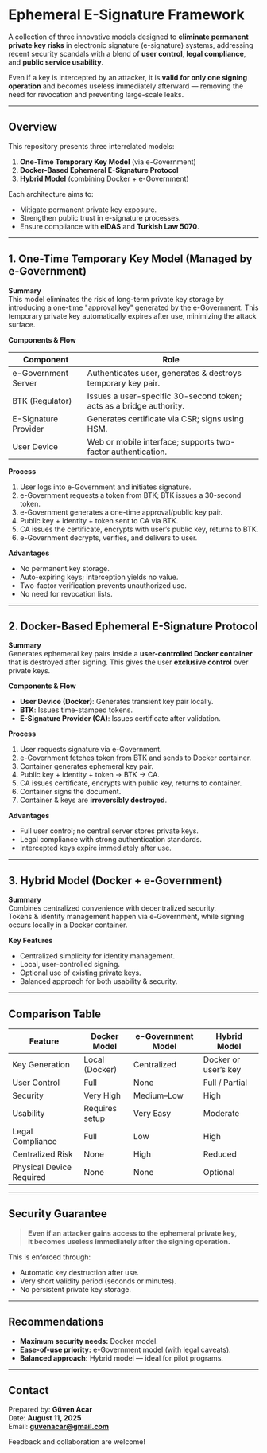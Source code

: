 # Ephemeral E-Signature Framework

A collection of three innovative models designed to **eliminate permanent private key risks** in electronic signature (e-signature) systems, addressing recent security scandals with a blend of **user control**, **legal compliance**, and **public service usability**.

Even if a key is intercepted by an attacker, it is **valid for only one signing operation** and becomes useless immediately afterward — removing the need for revocation and preventing large-scale leaks.

---

## Overview

This repository presents three interrelated models:

1. **One-Time Temporary Key Model** (via e-Government)
2. **Docker-Based Ephemeral E-Signature Protocol**
3. **Hybrid Model** (combining Docker + e-Government)

Each architecture aims to:
- Mitigate permanent private key exposure.
- Strengthen public trust in e-signature processes.
- Ensure compliance with **eIDAS** and **Turkish Law 5070**.

---

## 1. One-Time Temporary Key Model (Managed by e-Government)

**Summary**  
This model eliminates the risk of long-term private key storage by introducing a one-time "approval key" generated by the e-Government. This temporary private key automatically expires after use, minimizing the attack surface.

**Components & Flow**

| Component              | Role |
|------------------------|------|
| e-Government Server    | Authenticates user, generates & destroys temporary key pair. |
| BTK (Regulator)        | Issues a user-specific 30-second token; acts as a bridge authority. |
| E-Signature Provider   | Generates certificate via CSR; signs using HSM. |
| User Device            | Web or mobile interface; supports two-factor authentication. |

**Process**
1. User logs into e-Government and initiates signature.
2. e-Government requests a token from BTK; BTK issues a 30-second token.
3. e-Government generates a one-time approval/public key pair.
4. Public key + identity + token sent to CA via BTK.
5. CA issues the certificate, encrypts with user’s public key, returns to BTK.
6. e-Government decrypts, verifies, and delivers to user.

**Advantages**
- No permanent key storage.
- Auto-expiring keys; interception yields no value.
- Two-factor verification prevents unauthorized use.
- No need for revocation lists.

---

## 2. Docker-Based Ephemeral E-Signature Protocol

**Summary**  
Generates ephemeral key pairs inside a **user-controlled Docker container** that is destroyed after signing. This gives the user **exclusive control** over private keys.

**Components & Flow**
- **User Device (Docker)**: Generates transient key pair locally.
- **BTK**: Issues time-stamped tokens.
- **E-Signature Provider (CA)**: Issues certificate after validation.

**Process**
1. User requests signature via e-Government.
2. e-Government fetches token from BTK and sends to Docker container.
3. Container generates ephemeral key pair.
4. Public key + identity + token → BTK → CA.
5. CA issues certificate, encrypts with public key, returns to container.
6. Container signs the document.
7. Container & keys are **irreversibly destroyed**.

**Advantages**
- Full user control; no central server stores private keys.
- Legal compliance with strong authentication standards.
- Intercepted keys expire immediately after use.

---

## 3. Hybrid Model (Docker + e-Government)

**Summary**  
Combines centralized convenience with decentralized security.  
Tokens & identity management happen via e-Government, while signing occurs locally in a Docker container.

**Key Features**
- Centralized simplicity for identity management.
- Local, user-controlled signing.
- Optional use of existing private keys.
- Balanced approach for both usability & security.

---

## Comparison Table

| Feature                 | Docker Model | e-Government Model | Hybrid Model |
|-------------------------|--------------|--------------------|--------------|
| Key Generation          | Local (Docker) | Centralized | Docker or user’s key |
| User Control            | Full | None | Full / Partial |
| Security                | Very High | Medium–Low | High |
| Usability               | Requires setup | Very Easy | Moderate |
| Legal Compliance        | Full | Low | High |
| Centralized Risk        | None | High | Reduced |
| Physical Device Required| None | None | Optional |

---

## Security Guarantee

> **Even if an attacker gains access to the ephemeral private key,  
> it becomes useless immediately after the signing operation.**

This is enforced through:
- Automatic key destruction after use.
- Very short validity period (seconds or minutes).
- No persistent private key storage.

---

## Recommendations

- **Maximum security needs:** Docker model.
- **Ease-of-use priority:** e-Government model (with legal caveats).
- **Balanced approach:** Hybrid model — ideal for pilot programs.

---

## Contact

Prepared by: **Güven Acar**  
Date: **August 11, 2025**  
Email: **guvenacar@gmail.com**  

Feedback and collaboration are welcome!
